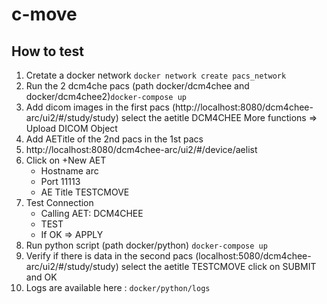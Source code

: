 # c-move

## How to test

  1. Cretate a docker network `docker network create pacs_network`
  2. Run the 2 dcm4che pacs (path docker/dcm4chee and docker/dcm4chee2)`docker-compose up`
  3. Add dicom images in the first pacs (http://localhost:8080/dcm4chee-arc/ui2/#/study/study) select the aetitle DCM4CHEE More functions => Upload DICOM Object
  4. Add AETitle of the 2nd pacs in the 1st pacs
  5. http://localhost:8080/dcm4chee-arc/ui2/#/device/aelist
  6. Click on +New AET
     * Hostname arc
     * Port 11113
     * AE Title TESTCMOVE
  7. Test Connection
     * Calling AET: DCM4CHEE
     * TEST
     * If OK => APPLY
  8. Run python script (path docker/python) `docker-compose up`
  9. Verify if there is data in the second pacs (localhost:5080/dcm4chee-arc/ui2/#/study/study) select the aetitle TESTCMOVE click on SUBMIT and OK
  10. Logs are available here : `docker/python/logs`
